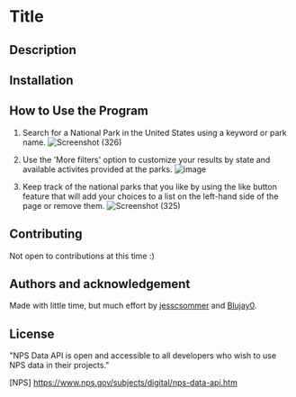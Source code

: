 # **Title**

## **Description**

## **Installation**

## **How to Use the Program**
1. Search for a National Park in the United States using a keyword or park name.
![Screenshot (326)](https://user-images.githubusercontent.com/102722125/234734874-d0ea33f7-64b9-4505-802b-b7d1d3383f4a.png)

2. Use the 'More filters' option to customize your results by state and available activites provided at the parks.
![image](https://user-images.githubusercontent.com/102722125/234734633-d5966112-4802-4e7f-85d5-ae1937b0d00d.png)

3. Keep track of the national parks that you like by using the like button feature that will add your choices to a list on the left-hand side of the page or remove them.
![Screenshot (325)](https://user-images.githubusercontent.com/102722125/234734687-aea13308-0b78-4b0a-88d7-f14611942103.png)

## **Contributing**
Not open to contributions at this time :)

## **Authors and acknowledgement**
Made with little time, but much effort by [jesscsommer](https://github.com/jesscsommer) and [Blujay0](https://github.com/Blujay0).

## **License**
"NPS Data API is open and accessible to all developers who wish to use NPS data in their projects."

[NPS] https://www.nps.gov/subjects/digital/nps-data-api.htm
